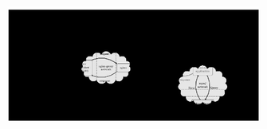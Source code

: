 <picture>
   <img alt="Shows an illustrated sun in light mode and a moon with stars in dark mode." src="https://github.com/dideher/roc/blob/main/docs/architecture.jpg">
</picture>
